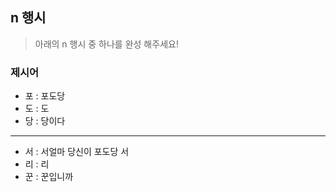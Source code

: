 ## n 행시

> 아래의 n 행시 중 하나를 완성 해주세요!

### 제시어

- 포 : 포도당
- 도 : 도
- 당 : 당이다

---

- 서 : 서얼마 당신이 포도당 서
- 리 : 리
- 꾼 : 꾼입니까
